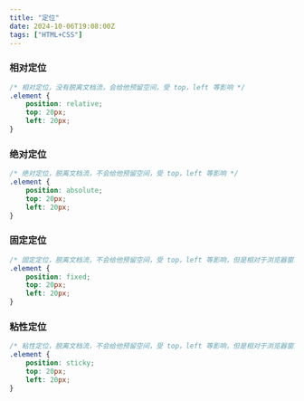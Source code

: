 ```yaml
---
title: "定位"
date: 2024-10-06T19:08:00Z
tags: ["HTML+CSS"]
---
```


### 相对定位
```css
/* 相对定位，没有脱离文档流，会给他预留空间，受 top，left 等影响 */
.element {
    position: relative;
    top: 20px;
    left: 20px;
}
```

### 绝对定位
```css
/* 绝对定位，脱离文档流，不会给他预留空间，受 top，left 等影响 */
.element {
    position: absolute;
    top: 20px;
    left: 20px;
}
```

### 固定定位
```css
/* 固定定位，脱离文档流，不会给他预留空间，受 top，left 等影响，但是相对于浏览器窗口 */
.element {
    position: fixed;
    top: 20px;
    left: 20px;
}
```
### 粘性定位
```css
/* 粘性定位，脱离文档流，不会给他预留空间，受 top，left 等影响，但是相对于浏览器窗口 */
.element {
    position: sticky;
    top: 20px;
    left: 20px;
}
```
